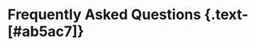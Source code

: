 <script setup>
import FAQ from '../../vue/faq/FAQ.vue'
</script>

# Frequently Asked Questions {.text-[#ab5ac7]}

<br>

<FAQ />

